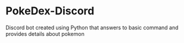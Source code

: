 # PokeDex-Discord
Discord bot created using Python that answers to basic command and provides details about pokemon
